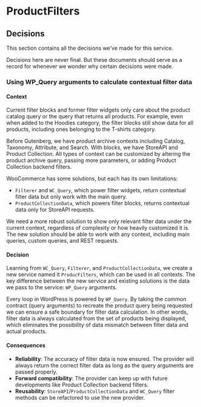 # ProductFilters

## Decisions

This section contains all the decisions we've made for this service.

Decisions here are never final. But these documents should serve as a record for whenever we wonder why certain decisions were made.

### Using WP_Query arguments to calculate contextual filter data

#### Context

Current filter blocks and former filter widgets only care about the product catalog query or the query that returns all products. For example, even when added to the Hoodies category, the filter blocks still show data for all products, including ones belonging to the T-shirts category.

Before Gutenberg, we have product archive contexts including Catalog, Taxonomy, Attribute, and Search. With blocks, we have StoreAPI and Product Collection. All types of context can be customized by altering the product archive query, passing more parameters, or adding Product Collection backend filters.

WooCommerce has some solutions, but each has its own limitations:

-   `Filterer` and `WC_Query`, which power filter widgets, return contextual filter data but only work with the main query.
-   `ProductCollectionData`, which powers filter blocks, returns contextual data only for StoreAPI requests.

We need a more robust solution to show only relevant filter data under the current context, regardless of complexity or how heavily customized it is. The new solution should be able to work with any context, including main queries, custom queries, and REST requests.

#### Decision

Learning from `WC_Query`, `Filterer`, and `ProductCollectionData`, we create a new service named it `ProducFilters`, which can be used in all contexts. The key difference between the new service and existing solutions is the data we pass to the service: `WP_Query` arguments.

Every loop in WordPress is powered by `WP_Query`. By taking the common contract (query arguments) to recreate the product query being requested we can ensure a safe boundary for filter data calculation. In other words, filter data is always calculated from the set of products being displayed, which eliminates the possibility of data mismatch between filter data and actual products.

#### Consequences

-   **Reliability**: The accuracy of filter data is now ensured. The provider will always return the correct filter data as long as the query arguments are passed properly.
-   **Forward compatibility**: The provider can keep up with future developments like Product Collection backend filters.
-   **Reusability**: `StoreAPI`/`ProductCollectionData` and `WC_Query` filter methods can be refactored to use the new provider.

